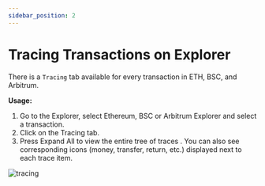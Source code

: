 ```yaml
---
sidebar_position: 2
---
```


# Tracing Transactions on Explorer

There is a `Tracing` tab available for every transaction in ETH, BSC, and Arbitrum. 

**Usage:**

1.  Go to the Explorer, select Ethereum, BSC or Arbitrum Explorer and select a transaction.
2.  Click on the Tracing tab.
3.  Press Expand All to view the entire tree of traces . You can also see corresponding icons (money, transfer, return, etc.) displayed next to each trace item.

![tracing](/img/tracing.png)

